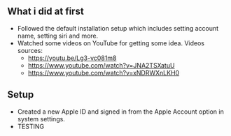 ## What i did at first
- Followed the default installation setup which includes setting account name, setting siri and more.
- Watched some videos on YouTube for getting some idea. Videos sources:
    - https://youtu.be/Lg3-vc081m8
    - https://www.youtube.com/watch?v=JNA2TSXatuU
    - https://www.youtube.com/watch?v=xNDRWXnLKH0

## Setup
- Created a new Apple ID and signed in from the Apple Account option in system settings.
- TESTING
